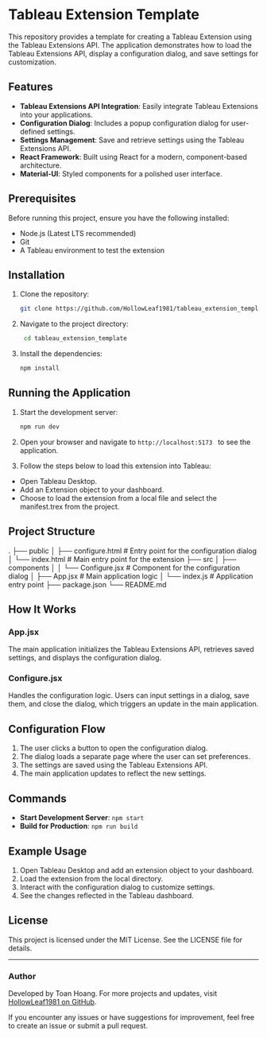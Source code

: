 # Tableau Extension Template

This repository provides a template for creating a Tableau Extension using the Tableau Extensions API. The application demonstrates how to load the Tableau Extensions API, display a configuration dialog, and save settings for customization.

## Features

- **Tableau Extensions API Integration**: Easily integrate Tableau Extensions into your applications.
- **Configuration Dialog**: Includes a popup configuration dialog for user-defined settings.
- **Settings Management**: Save and retrieve settings using the Tableau Extensions API.
- **React Framework**: Built using React for a modern, component-based architecture.
- **Material-UI**: Styled components for a polished user interface.

## Prerequisites

Before running this project, ensure you have the following installed:

- Node.js (Latest LTS recommended)
- Git
- A Tableau environment to test the extension

## Installation

1. Clone the repository:

   ```bash
   git clone https://github.com/HollowLeaf1981/tableau_extension_template.git

   ```

2. Navigate to the project directory:

   ```bash
    cd tableau_extension_template
   ```

3. Install the dependencies:

   ```bash
   npm install
   ```

## Running the Application

1. Start the development server:

   ```bash
   npm run dev
   ```

2. Open your browser and navigate to `http://localhost:5173 ` to see the application.

3. Follow the steps below to load this extension into Tableau:

- Open Tableau Desktop.
- Add an Extension object to your dashboard.
- Choose to load the extension from a local file and select the manifest.trex from the project.

## Project Structure

. ├── public │ ├── configure.html # Entry point for the configuration dialog │ └── index.html # Main entry point for the extension ├── src │ ├── components │ │ └── Configure.jsx # Component for the configuration dialog │ ├── App.jsx # Main application logic │ └── index.js # Application entry point ├── package.json └── README.md

## How It Works

### App.jsx

The main application initializes the Tableau Extensions API, retrieves saved settings, and displays the configuration dialog.

### Configure.jsx

Handles the configuration logic. Users can input settings in a dialog, save them, and close the dialog, which triggers an update in the main application.

## Configuration Flow

1. The user clicks a button to open the configuration dialog.
2. The dialog loads a separate page where the user can set preferences.
3. The settings are saved using the Tableau Extensions API.
4. The main application updates to reflect the new settings.

## Commands

- **Start Development Server**: `npm start`
- **Build for Production**: `npm run build`

## Example Usage

1. Open Tableau Desktop and add an extension object to your dashboard.
2. Load the extension from the local directory.
3. Interact with the configuration dialog to customize settings.
4. See the changes reflected in the Tableau dashboard.

## License

This project is licensed under the MIT License. See the LICENSE file for details.

---

### Author

Developed by Toan Hoang. For more projects and updates, visit [HollowLeaf1981 on GitHub](https://github.com/HollowLeaf1981).

If you encounter any issues or have suggestions for improvement, feel free to create an issue or submit a pull request.
